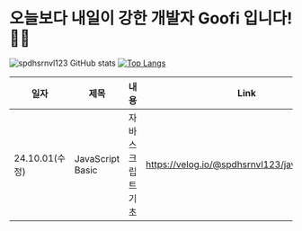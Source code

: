 # 오늘보다 내일이 강한 개발자 Goofi 입니다!🙇🏻
![spdhsrnvl123 GitHub stats](https://github-readme-stats-sand-six-91.vercel.app/api?username=spdhsrnvl123&show_icons=true&count_private=true&theme=github_dark&hide=stars&hide_border=true)
[![Top Langs](https://github-readme-stats.vercel.app/api/top-langs/?username=spdhsrnvl123&theme=github_dark&layout=compact&hide_border=true)](https://github.com/spdhsrnvl123)

|일자|제목|내용|Link|
|---|---|---|---|
|24.10.01(수정)|JavaScript Basic|자바스크립트기초|https://velog.io/@spdhsrnvl123/javascriptbasic|
